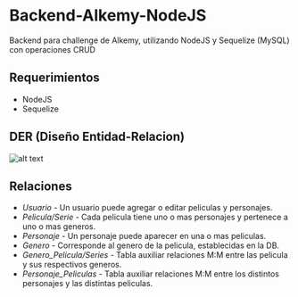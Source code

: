 # Backend-Alkemy-NodeJS
Backend para challenge de Alkemy, utilizando NodeJS y Sequelize (MySQL) con operaciones CRUD

Requerimientos
-------------------
* NodeJS
* Sequelize

DER (Diseño Entidad-Relacion)
-------------------
![alt text](https://github.com/frann11/Backend-Alkemy-NodeJS/blob/main/relacionesDB.png?raw=true)

Relaciones
-------------------
* *Usuario* - Un usuario puede agregar o editar peliculas y personajes.
* *Pelicula/Serie* - Cada pelicula tiene uno o mas personajes y pertenece a uno o mas generos.
* *Personaje* - Un personaje puede aparecer en una o mas peliculas.
* *Genero* - Corresponde al genero de la pelicula, establecidas en la DB.
* *Genero_Pelicula/Series* - Tabla auxiliar relaciones M:M entre las pelicula y sus respectivos generos.
* *Personaje_Peliculas* - Tabla auxiliar relaciones M:M entre los distintos personajes y las distintas peliculas.



